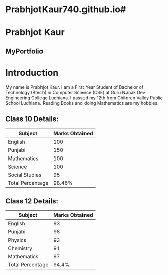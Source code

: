 # PrabhjotKaur740.github.io#
# **Prabhjot Kaur**
## MyPortfolio
# Introduction
My name is Prabhjot Kaur. I am a First Year Student of Bachelor of Technology (Btech) in Computer Science (CSE) at Guru Nanak Dev Engineering College Ludhiana. I passed my 12th from Children Valley Public School Ludhiana. Reading Books and doing Mathematics are my hobbies.

## Class 10 Details:

| Subject    | Marks Obtained |
| -------- | ------- |
| English  | 100 |
| Punjabi | 150 |
| Mathematics | 100 |
| Science | 100 |
| Social Studies | 95 |
| Total Percentage | 98.46% |

## Class 12 Details:

| Subject    | Marks Obtained |
| -------- | ------- |
| English  | 93 |
| Punjabi | 98 |
| Physics    | 93 |
| Chemistry | 91 |
| Mathematics | 97 |
| Total Percentage | 94.4% |


